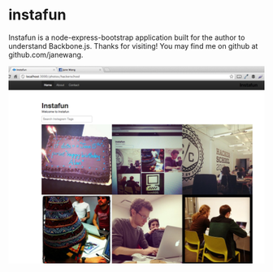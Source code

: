 instafun
========

Instafun is a node-express-bootstrap application built for the author to understand Backbone.js. Thanks for visiting! You may find me on github at github.com/janewang. 

![instafun png](https://github.com/janewang/Instafun_public/raw/master/public/images/instafun.png)
